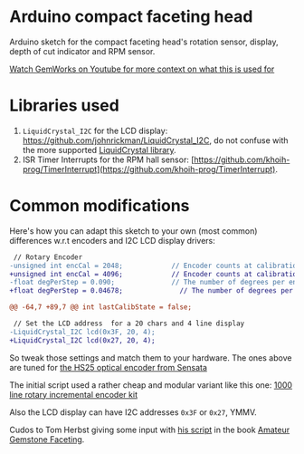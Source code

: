 # Arduino compact faceting head

Arduino sketch for the compact faceting head's rotation sensor, display, depth of cut indicator and RPM sensor. 

[Watch GemWorks on Youtube for more context on what this is used for](https://www.youtube.com/c/GemWorks)

# Libraries used

1. `LiquidCrystal_I2C` for the LCD display: https://github.com/johnrickman/LiquidCrystal_I2C, do not confuse with the more supported [LiquidCrystal library](https://www.arduino.cc/reference/en/libraries/liquidcrystal/).
2. ISR Timer Interrupts for the RPM hall sensor: [https://github.com/khoih-prog/TimerInterrupt](https://github.com/khoih-prog/TimerInterrupt).

# Common modifications

Here's how you can adapt this sketch to your own (most common) differences w.r.t encoders and I2C LCD display drivers:

```diff
 // Rotary Encoder
-unsigned int encCal = 2048;            // Encoder counts at calibration point
+unsigned int encCal = 4096;            // Encoder counts at calibration point (Note: that one is specific for each faceting arm!)
-float degPerStep = 0.090;              // The number of degrees per encoder step (1000 counts)
+float degPerStep = 0.04678;              // The number of degrees per encoder step (1000 counts)

@@ -64,7 +89,7 @@ int lastCalibState = false;

 // Set the LCD address  for a 20 chars and 4 line display
-LiquidCrystal_I2C lcd(0x3F, 20, 4);
+LiquidCrystal_I2C lcd(0x27, 20, 4);
```

So tweak those settings and match them to your hardware. The ones above are tuned for [the HS25 optical encoder from Sensata](https://www.digikey.com.au/en/products/detail/sensata-bei-sensors/HS25F-62-R10-BS-1024-ABZC-15V-V-SM12-S/7071760?s=N4IgjCBcoLQBxVAYygMwIYBsDOBTANCAPZQDa4A7AEwAsIAugL6OFVkgASAylQKwBiMAGxUYAJTAAGGACEuMKbRgBBGQC0Awgt4A1APQ6YXALJhRXBoyA) 

The initial script used a rather cheap and modular variant like this one: [1000 line rotary incremental encoder kit](https://www.aliexpress.com/item/3256803587186474.html?spm=a2g0o.productlist.0.0.61bd7217SrJ8T5&algo_pvid=3db81b70-310e-43eb-8980-5ba0656321ac&algo_exp_id=3db81b70-310e-43eb-8980-5ba0656321ac-0&pdp_ext_f=%7B%22sku_id%22%3A%2212000027117606147%22%7D&pdp_npi=2%40dis%21USD%21%2119.9%21%21%21%21%21%402100bb4916555490493305222eec40%2112000027117606147%21sea)

Also the LCD display can have I2C addresses `0x3F` or `0x27`, YMMV.

Cudos to Tom Herbst giving some input with [his script](http://facetingbook.com/assets/encoder_v1a_book.pde) in the book [Amateur Gemstone Faceting](http://facetingbook.com/).
